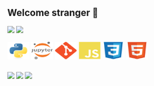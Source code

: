 ## Welcome stranger 👋

<div>
  <a href="https://github.com/lucasyuji2000">
  <img height="165cm" src="https://github-readme-stats.vercel.app/api?username=lucasyuji2000&hide=prs,contribs&show_icons=true&count_private=true&include_all_commits=true&bg_color=33436a&text_color=d5d5c6&title_color=efd032&icon_color=949cbd"/></a>
  <img height="165cm" src="https://github-readme-stats.vercel.app/api/top-langs/?username=lucasyuji2000&layout=compact&bg_color=33436a&text_color=d5d5c6&title_color=efd032&icon_color=949cbd"/></a>
</div>



<div style="display: inline_block"><br>
  <img align="center" alt="python" height="40" width="50" src="https://github.com/devicons/devicon/blob/00f02ef57fb7601fd1ddcc2fe6fe670fef3ae3e4/icons/python/python-original.svg"/>
  <img align="center" alt="jupyter" height="40" width="50" src="https://github.com/devicons/devicon/blob/00f02ef57fb7601fd1ddcc2fe6fe670fef3ae3e4/icons/jupyter/jupyter-original-wordmark.svg"/>
  <img align="center" alt="git" height="40" width="50" src="https://github.com/devicons/devicon/blob/00f02ef57fb7601fd1ddcc2fe6fe670fef3ae3e4/icons/git/git-original.svg"/>
  <img align="center" alt="javascript" height="40" width="50" src="https://github.com/devicons/devicon/blob/00f02ef57fb7601fd1ddcc2fe6fe670fef3ae3e4/icons/javascript/javascript-plain.svg"/>
  <img align="center" alt="css" height="40" width="50" src="https://github.com/devicons/devicon/blob/00f02ef57fb7601fd1ddcc2fe6fe670fef3ae3e4/icons/css3/css3-original.svg"/>
  <img align="center" alt="html" height="40" width="50" src="https://github.com/devicons/devicon/blob/00f02ef57fb7601fd1ddcc2fe6fe670fef3ae3e4/icons/html5/html5-original.svg"/>
</did>

##

<div>
  <a href="https://www.linkedin.com/in/lucas-yuji-simon/" target="_blank"><img src="https://img.shields.io/badge/LinkedIn-0077B5?style=for-the-badge&logo=linkedin&logoColor=white" target="_blank"></a>
  <a href="mailto:lucasyuji2000@gmail.com" target="_blank"><img src="https://img.shields.io/badge/Gmail-D14836?style=for-the-badge&logo=gmail&logoColor=white" target="_blank"></a>
  <a href="https://www.facebook.com/lucasyuji.simon/" target="_blank"><img src="https://img.shields.io/badge/Facebook-1877F2?style=for-the-badge&logo=facebook&logoColor=white" target="_blank"></a>
  
</div>
